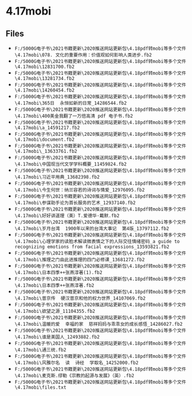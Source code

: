 # 4.17mobi

## Files

- `F:/5000G电子书\2021书籍更新\2020推送网站更新包\4.18pdf转mobi等多个文件\4.17mobi\078. 文化的重要作用：价值观如何影响人类进步.fb2`
- `F:/5000G电子书\2021书籍更新\2020推送网站更新包\4.18pdf转mobi等多个文件\4.17mobi\12831700.fb2`
- `F:/5000G电子书\2021书籍更新\2020推送网站更新包\4.18pdf转mobi等多个文件\4.17mobi\13281734.fb2`
- `F:/5000G电子书\2021书籍更新\2020推送网站更新包\4.18pdf转mobi等多个文件\4.17mobi\14260454.fb2`
- `F:/5000G电子书\2021书籍更新\2020推送网站更新包\4.18pdf转mobi等多个文件\4.17mobi\365日  永恒如新的日常_14286544.fb2`
- `F:/5000G电子书\2021书籍更新\2020推送网站更新包\4.18pdf转mobi等多个文件\4.17mobi\400美金我翻了一万倍高清 pdf 电子书.fb2`
- `F:/5000G电子书\2021书籍更新\2020推送网站更新包\4.18pdf转mobi等多个文件\4.17mobi\a_14591217.fb2`
- `F:/5000G电子书\2021书籍更新\2020推送网站更新包\4.18pdf转mobi等多个文件\4.17mobi\document.fb2`
- `F:/5000G电子书\2021书籍更新\2020推送网站更新包\4.18pdf转mobi等多个文件\4.17mobi\_13633761.fb2`
- `F:/5000G电子书\2021书籍更新\2020推送网站更新包\4.18pdf转mobi等多个文件\4.17mobi\中国现当代文学学科概要_11459824.fb2`
- `F:/5000G电子书\2021书籍更新\2020推送网站更新包\4.18pdf转mobi等多个文件\4.17mobi\习近平用典_13682398.fb2`
- `F:/5000G电子书\2021书籍更新\2020推送网站更新包\4.18pdf转mobi等多个文件\4.17mobi\今生何世：纳兰容若的诗词与情爱_12976095.fb2`
- `F:/5000G电子书\2021书籍更新\2020推送网站更新包\4.18pdf转mobi等多个文件\4.17mobi\参谋助手论为首长服务的艺术_12937140.fb2`
- `F:/5000G电子书\2021书籍更新\2020推送网站更新包\4.18pdf转mobi等多个文件\4.17mobi\好好讲道理（美）T.爱德华·戴默.fb2`
- `F:/5000G电子书\2021书籍更新\2020推送网站更新包\4.18pdf转mobi等多个文件\4.17mobi\岁月台湾  1900年以来的台湾大事记  第4版_13797112.fb2`
- `F:/5000G电子书\2021书籍更新\2020推送网站更新包\4.18pdf转mobi等多个文件\4.17mobi\心理学家的读脸术解读微表情之下的人际交往情绪密码_a guide to recognizing emotions from facial expressions_13593821.fb2`
- `F:/5000G电子书\2021书籍更新\2020推送网站更新包\4.18pdf转mobi等多个文件\4.17mobi\推理之门由此进推理的四门必修课_13681272.fb2`
- `F:/5000G电子书\2021书籍更新\2020推送网站更新包\4.18pdf转mobi等多个文件\4.17mobi\日本四季++张燕淳著(1).fb2`
- `F:/5000G电子书\2021书籍更新\2020推送网站更新包\4.18pdf转mobi等多个文件\4.17mobi\日本四季++张燕淳著.fb2`
- `F:/5000G电子书\2021书籍更新\2020推送网站更新包\4.18pdf转mobi等多个文件\4.17mobi\普京传  硬汉普京和他的权力世界_14107069.fb2`
- `F:/5000G电子书\2021书籍更新\2020推送网站更新包\4.18pdf转mobi等多个文件\4.17mobi\欲望之源_11104355.fb2`
- `F:/5000G电子书\2021书籍更新\2020推送网站更新包\4.18pdf转mobi等多个文件\4.17mobi\温暖的爱  幸福的家  慈祥妈妈与乖乖女的成长感悟_14286027.fb2`
- `F:/5000G电子书\2021书籍更新\2020推送网站更新包\4.18pdf转mobi等多个文件\4.17mobi\谁是美国人_12493882.fb2`
- `F:/5000G电子书\2021书籍更新\2020推送网站更新包\4.18pdf转mobi等多个文件\4.17mobi\通三统.fb2`
- `F:/5000G电子书\2021书籍更新\2020推送网站更新包\4.18pdf转mobi等多个文件\4.17mobi\风雅尔名  读  诗经  学取名_14252000.fb2`
- `F:/5000G电子书\2021书籍更新\2020推送网站更新包\4.18pdf转mobi等多个文件\4.17mobi\麦克斯.缪勒《宗教的起源与发展》（英）.fb2`
- `F:/5000G电子书\2021书籍更新\2020推送网站更新包\4.18pdf转mobi等多个文件\4.17mobi\files.txt`
